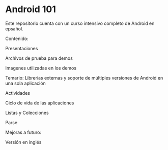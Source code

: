 Android 101
==========

Este repositorio cuenta con un curso intensivo completo de Android en epsañol.

Contenido:
  
  Presentaciones
  
  Archivos de prueba para demos
  
  Imagenes utilizadas en los demos
  
Temario:
  Librerias externas y soporte de múltiples versiones de Android en una sola aplicación
  
  Actividades
  
  Ciclo de vida de las aplicaciones
  
  Listas y Colecciones
  
  Parse
  
  
Mejoras a futuro:
  
  Versión en inglés
